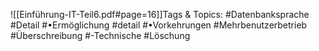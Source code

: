 
![[Einführung-IT-Teil6.pdf#page=16]]Tags & Topics:
   #Datenbanksprache
   #Detail
   #•Ermöglichung
   #detail
   #•Vorkehrungen
   #Mehrbenutzerbetrieb
   #Überschreibung
   #-Technische
   #Löschung